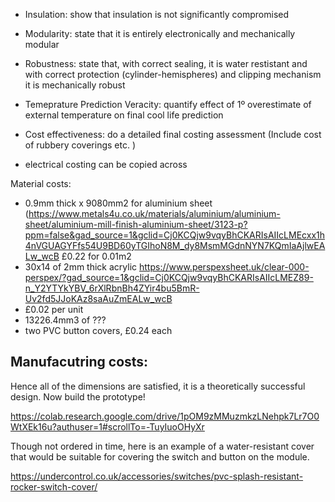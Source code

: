 - Insulation: show that insulation is not significantly compromised




- Modularity: state that it is entirely electronically and mechanically modular



- Robustness: state that, with correct sealing, it is water restistant and with correct protection (cylinder-hemispheres) and clipping mechanism it is mechanically robust



- Temeprature Prediction Veracity: quantify effect of 1º overestimate of external temperature on final cool life prediction



- Cost effectiveness: do a detailed final costing assessment
  (Include cost of rubbery coverings etc. )


- electrical costing can be copied across

Material costs:
- 0.9mm thick x 9080mm2 for aluminium sheet (https://www.metals4u.co.uk/materials/aluminium/aluminium-sheet/aluminium-mill-finish-aluminium-sheet/3123-p?ppm=false&gad_source=1&gclid=Cj0KCQjw9vqyBhCKARIsAIIcLMEcxx1h4nVGUAGYFfs54U9BD60yTGIhoN8M_dy8MsmMGdnNYN7KQmIaAjlwEALw_wcB
£0.22 for 0.01m2
- 30x14 of 2mm thick acrylic https://www.perspexsheet.uk/clear-000-perspex/?gad_source=1&gclid=Cj0KCQjw9vqyBhCKARIsAIIcLMEZ89-n_Y2YTYkYBV_6rXlRbnBh4ZYir4bu5BmR-Uv2fd5JJoKAz8saAuZmEALw_wcB
- £0.02 per unit
- 13226.4mm3 of ???
- two PVC button covers, £0.24 each


Manufacutring costs:
- 




  Hence all of the dimensions are satisfied, it is a theoretically successful design. Now build the prototype!




  https://colab.research.google.com/drive/1pOM9zMMuzmkzLNehpk7Lr7O0WtXEk16u?authuser=1#scrollTo=-TuyIuoOHyXr

Though not ordered in time, here is an example of a water-resistant cover that would be suitable for covering the switch and button on the module. 

https://undercontrol.co.uk/accessories/switches/pvc-splash-resistant-rocker-switch-cover/

